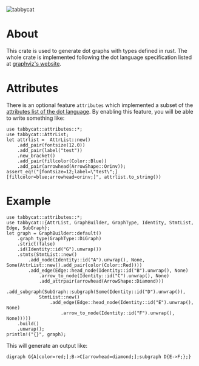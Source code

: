 ![tabbycat](https://upload.wikimedia.org/wikipedia/commons/thumb/7/7f/Egyptian_Mau_Bronze.jpg/2560px-Egyptian_Mau_Bronze.jpg)
# About
This crate is used to generate dot graphs with types defined in rust.
The whole crate is implemented following the dot language specification listed at [graphviz's website](https://graphviz.org/doc/info/lang.html).
# Attributes
There is an optional feature `attributes` which implemented a subset of the [attributes list of the dot language](https://graphviz.org/doc/info/attrs.html).
By enabling this feature, you will be able to write something like:
```
use tabbycat::attributes::*;
use tabbycat::AttrList;
let attrlist =  AttrList::new()
    .add_pair(fontsize(12.0))
    .add_pair(label("test"))
    .new_bracket()
    .add_pair(fillcolor(Color::Blue))
    .add_pair(arrowhead(ArrowShape::Orinv));
assert_eq!("[fontsize=12;label=\"test\";][fillcolor=blue;arrowhead=orinv;]", attrlist.to_string())
```
# Example
```
use tabbycat::attributes::*;
use tabbycat::{AttrList, GraphBuilder, GraphType, Identity, StmtList, Edge, SubGraph};
let graph = GraphBuilder::default()
    .graph_type(GraphType::DiGraph)
    .strict(false)
    .id(Identity::id("G").unwrap())
    .stmts(StmtList::new()
        .add_node(Identity::id("A").unwrap(), None, Some(AttrList::new().add_pair(color(Color::Red))))
        .add_edge(Edge::head_node(Identity::id("B").unwrap(), None)
            .arrow_to_node(Identity::id("C").unwrap(), None)
            .add_attrpair(arrowhead(ArrowShape::Diamond)))
        .add_subgraph(SubGraph::subgraph(Some(Identity::id("D").unwrap()),
            StmtList::new()
                .add_edge(Edge::head_node(Identity::id("E").unwrap(), None)
                    .arrow_to_node(Identity::id("F").unwrap(), None)))))
    .build()
    .unwrap();
println!("{}", graph);
```
This will generate an output like:
```plaintext
digraph G{A[color=red;];B->C[arrowhead=diamond;];subgraph D{E->F;};}
```